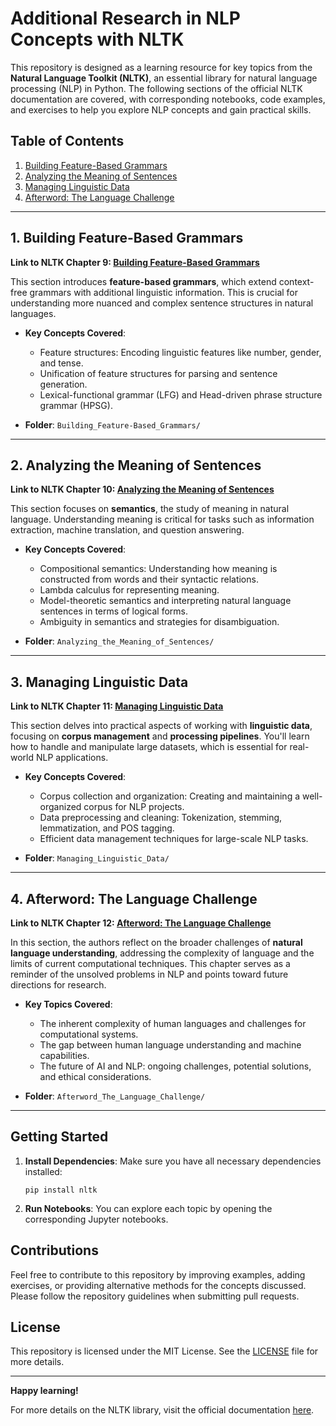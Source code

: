 # Additional Research in NLP Concepts with NLTK

This repository is designed as a learning resource for key topics from the **Natural Language Toolkit (NLTK)**, an essential library for natural language processing (NLP) in Python. The following sections of the official NLTK documentation are covered, with corresponding notebooks, code examples, and exercises to help you explore NLP concepts and gain practical skills.

## Table of Contents

1. [Building Feature-Based Grammars](#building-feature-based-grammars)
2. [Analyzing the Meaning of Sentences](#analyzing-the-meaning-of-sentences)
3. [Managing Linguistic Data](#managing-linguistic-data)
4. [Afterword: The Language Challenge](#afterword-the-language-challenge)

---

## 1. Building Feature-Based Grammars

**Link to NLTK Chapter 9: [Building Feature-Based Grammars](https://www.nltk.org/book/ch09.html)**

This section introduces **feature-based grammars**, which extend context-free grammars with additional linguistic information. This is crucial for understanding more nuanced and complex sentence structures in natural languages.

- **Key Concepts Covered**:
  - Feature structures: Encoding linguistic features like number, gender, and tense.
  - Unification of feature structures for parsing and sentence generation.
  - Lexical-functional grammar (LFG) and Head-driven phrase structure grammar (HPSG).
  
- **Folder**: `Building_Feature-Based_Grammars/`

---

## 2. Analyzing the Meaning of Sentences

**Link to NLTK Chapter 10: [Analyzing the Meaning of Sentences](https://www.nltk.org/book/ch10.html)**

This section focuses on **semantics**, the study of meaning in natural language. Understanding meaning is critical for tasks such as information extraction, machine translation, and question answering.

- **Key Concepts Covered**:
  - Compositional semantics: Understanding how meaning is constructed from words and their syntactic relations.
  - Lambda calculus for representing meaning.
  - Model-theoretic semantics and interpreting natural language sentences in terms of logical forms.
  - Ambiguity in semantics and strategies for disambiguation.
  
- **Folder**: `Analyzing_the_Meaning_of_Sentences/`

---

## 3. Managing Linguistic Data

**Link to NLTK Chapter 11: [Managing Linguistic Data](https://www.nltk.org/book/ch11.html)**

This section delves into practical aspects of working with **linguistic data**, focusing on **corpus management** and **processing pipelines**. You'll learn how to handle and manipulate large datasets, which is essential for real-world NLP applications.

- **Key Concepts Covered**:
  - Corpus collection and organization: Creating and maintaining a well-organized corpus for NLP projects.
  - Data preprocessing and cleaning: Tokenization, stemming, lemmatization, and POS tagging.
  - Efficient data management techniques for large-scale NLP tasks.
  
- **Folder**: `Managing_Linguistic_Data/`
  

---

## 4. Afterword: The Language Challenge

**Link to NLTK Chapter 12: [Afterword: The Language Challenge](https://www.nltk.org/book/ch12.html)**

In this section, the authors reflect on the broader challenges of **natural language understanding**, addressing the complexity of language and the limits of current computational techniques. This chapter serves as a reminder of the unsolved problems in NLP and points toward future directions for research.

- **Key Topics Covered**:
  - The inherent complexity of human languages and challenges for computational systems.
  - The gap between human language understanding and machine capabilities.
  - The future of AI and NLP: ongoing challenges, potential solutions, and ethical considerations.
  
- **Folder**: `Afterword_The_Language_Challenge/`

---

## Getting Started

1. **Install Dependencies**:
   Make sure you have all necessary dependencies installed:
   ```
   pip install nltk
   ```

2. **Run Notebooks**:
   You can explore each topic by opening the corresponding Jupyter notebooks.

## Contributions

Feel free to contribute to this repository by improving examples, adding exercises, or providing alternative methods for the concepts discussed. Please follow the repository guidelines when submitting pull requests.

## License

This repository is licensed under the MIT License. See the [LICENSE](LICENSE) file for more details.

---

**Happy learning!**

For more details on the NLTK library, visit the official documentation [here](https://www.nltk.org/).